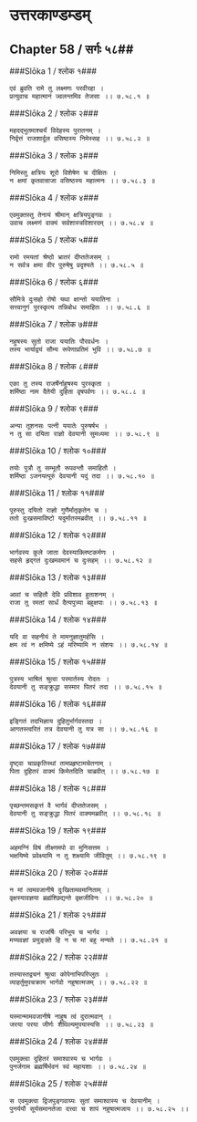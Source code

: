 उत्तरकाण्डम्डम्
===============================


## Chapter 58  / सर्गः ५८##


###Slōka 1 / श्लोक १###


    एवं ब्रुवति रामे तु लक्ष्मणः परवीरहा ।
    प्रत्युवाच महात्मानं ज्वलन्तमिव तेजसा ।। ७.५८.१ ॥


###Slōka 2 / श्लोक २###


    महदद्भुतमाश्चर्यं विदेहस्य पुरातनम् ।
    निर्वृत्तं राजशार्दूल वसिष्ठस्य निमेस्सह ।। ७.५८.२ ॥


###Slōka 3 / श्लोक ३###


    निमिस्तु क्षत्रियः शूरो विशेषेण च दीक्षितः ।
    न क्षमां कृतवान्राजा वसिष्ठस्य महात्मनः ।। ७.५८.३ ॥


###Slōka 4 / श्लोक ४###


    एवमुक्तस्तु तेनायं श्रीमान् क्षत्रियपुङ्गवः ।
    उवाच लक्ष्मणं वाक्यं सर्वशास्त्रविशारदम् ।। ७.५८.४ ॥


###Slōka 5 / श्लोक ५###


    रामो रमयतां श्रेष्ठो भ्रातरं दीप्ततेजसम् ।
    न सर्वत्र क्षमा वीर पुरुषेषु प्रदृश्यते ।। ७.५८.५ ॥


###Slōka 6 / श्लोक ६###


    सौमित्रे दुःसहो रोषो यथा क्षान्तो ययातिना ।
    सत्त्वानुगं पुरस्कृत्य तन्निबोध समाहितः ।। ७.५८.६ ॥


###Slōka 7 / श्लोक ७###


    नहुषस्य सुतो राजा ययातिः पौरवर्धनः ।
    तस्य भार्याद्वयं सौम्य रूपेणाप्रतिमं भुवि ।। ७.५८.७ ॥


###Slōka 8 / श्लोक ८###


    एका तु तस्य राजर्षेर्नाहुषस्य पुरस्कृता ।
    शर्मिष्ठा नाम दैतेयी दुहिता वृषपर्वणः ।। ७.५८.८ ॥


###Slōka 9 / श्लोक ९###


    अन्या तूशनसः पत्नी ययातेः पुरुषर्षभ ।
    न तु सा दयिता राज्ञो देवयानी सुमध्यमा ।। ७.५८.९ ॥


###Slōka 10 / श्लोक १०###


    तयोः पुत्रौ तु सम्भूतौ रूपवन्तौ समाहितौ ।
    शर्मिष्ठा ऽजनयत्पूरुं देवयानी यदुं तदा ।। ७.५८.१० ॥


###Slōka 11 / श्लोक ११###


    पूरुस्तु दयितो राज्ञो गुणैर्मातृकृतेन च ।
    ततो दुःखसमाविष्टो यदुर्मातरमब्रवीत् ।। ७.५८.११ ॥


###Slōka 12 / श्लोक १२###


    भार्गवस्य कुले जाता देवस्याक्लिष्टकर्मणः ।
    सहसे हृद्गतं दुःखमवमानं च दुःसहम् ।। ७.५८.१२ ॥


###Slōka 13 / श्लोक १३###


    आवां च सहितौ देवि प्रविशाव हुताशनम् ।
    राजा तु रमतां सार्धं दैत्यपुत्र्या बहुक्षपाः ।। ७.५८.१३ ॥


###Slōka 14 / श्लोक १४###


    यदि वा सहनीयं ते मामनुज्ञातुमर्हसि ।
    क्षम त्वं न क्षमिष्ये ऽहं मरिष्यामि न संशयः ।। ७.५८.१४ ॥


###Slōka 15 / श्लोक १५###


    पुत्रस्य भाषितं श्रुत्वा परमार्तस्य रोदतः ।
    देवयानी तु सङ्क्रुद्धा सस्मार पितरं तदा ।। ७.५८.१५ ॥


###Slōka 16 / श्लोक १६###


    इङ्गितं तदभिज्ञाय दुहितुर्भार्गवस्तदा ।
    आगतस्त्वरितं तत्र देवयानी तु यत्र सा ।। ७.५८.१६ ॥


###Slōka 17 / श्लोक १७###


    दृष्ट्वा चाप्रकृतिस्थां तामप्रहृष्टामचेतनाम् ।
    पिता दुहितरं वाक्यं किमेतदिति चाब्रवीत् ।। ७.५८.१७ ॥


###Slōka 18 / श्लोक १८###


    पृच्छन्तमसकृत्तं वै भार्गवं दीप्ततेजसम् ।
    देवयानी तु सङ्क्रुद्धा पितरं वाक्यमब्रवीत् ।। ७.५८.१८ ॥


###Slōka 19 / श्लोक १९###


    अहमग्निं विषं तीक्ष्णमपो वा मुनिसत्तम ।
    भक्षयिष्ये प्रवेक्ष्यामि न तु शक्ष्यामि जीवितुम् ।। ७.५८.१९ ॥


###Slōka 20 / श्लोक २०###


    न मां त्वमवजानीषे दुःखितामवमानिताम् ।
    वृक्षस्यावज्ञया ब्रह्मंश्छिद्यन्ते वृक्षजीविनः ।। ७.५८.२० ॥


###Slōka 21 / श्लोक २१###


    अवज्ञया च राजर्षिः परिभूय च भार्गव ।
    मय्यवज्ञां प्रयुङ्क्ते हि न च मां बहु मन्यते ।। ७.५८.२१ ॥


###Slōka 22 / श्लोक २२###


    तस्यास्तद्वचनं श्रुत्वा कोपेनाभिपरिप्लुतः ।
    व्याहर्तुमुपचक्राम भार्गवो नहुषात्मजम् ।। ७.५८.२२ ॥


###Slōka 23 / श्लोक २३###


    यस्मान्मामवजानीषे नाहुष त्वं दुरात्मवान् ।
    जरया परया जीर्णः शैथिल्यमुपयास्यसि ।। ७.५८.२३ ॥


###Slōka 24 / श्लोक २४###


    एवमुक्त्वा दुहितरं समाश्वास्य च भार्गवः ।
    पुनर्जगाम ब्रह्मर्षिर्भवनं स्वं महायशाः ।। ७.५८.२४ ॥


###Slōka 25 / श्लोक २५###


    स एवमुक्त्वा द्विजपुङ्गवाग्र्यः सुतां समाश्वास्य च देवयानीम् ।
    पुनर्ययौ सूर्यसमानतेजा दत्त्वा च शापं नहुषात्मजाय ।। ७.५८.२५ ।।


